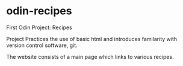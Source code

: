 # odin-recipes
First Odin Project: Recipes

Project Practices the use of basic html and introduces familarity with version control software, git.

The website consists of a main page which links to various recipes. 